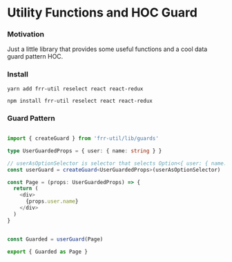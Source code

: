# Utility Functions and HOC Guard

### Motivation

Just a little library that provides some useful functions and a cool data guard pattern HOC.

### Install

```
yarn add frr-util reselect react react-redux
```
```
npm install frr-util reselect react react-redux
```

### Guard Pattern

```ts

import { createGuard } from 'frr-util/lib/guards'

type UserGuardedProps = { user: { name: string } }

// userAsOptionSelector is selector that selects Option<{ user: { name: string } }> from the redux store
const userGuard = createGuard<UserGuardedProps>(userAsOptionSelector)

const Page = (props: UserGuardedProps) => {
  return (
    <div>
      {props.user.name}
    </div>
  )
}


const Guarded = userGuard(Page)

export { Guarded as Page } 

```
